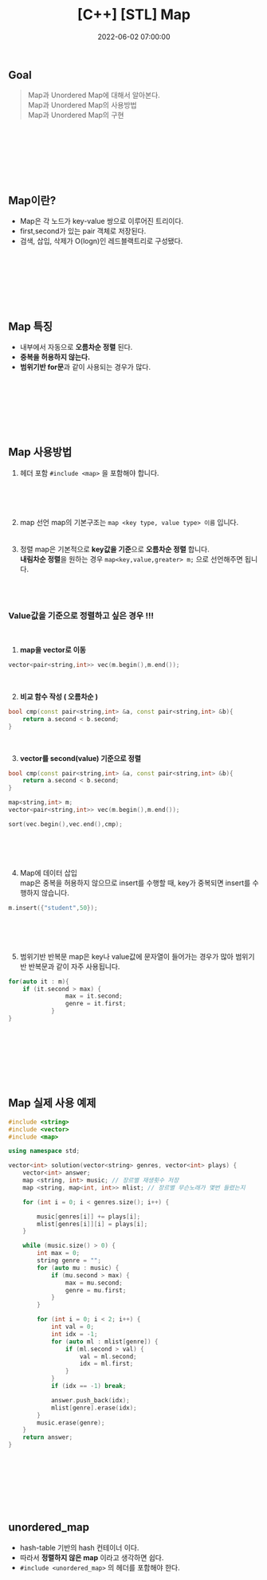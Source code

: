 ﻿---
permalink: /2022-06-02-Map/
published : true
title: "[C++] [STL] Map "
date: 2022-06-02 07:00:00
toc: true
toc_sticky: true
toc_label: "Map 과 Unordered_map"
categories:
- STL
tags:
- C++
- STL
- Map
- Unordered Map
---

## Goal

> Map과 Unordered Map에 대해서 알아본다.  
> Map과 Unordered Map의 사용방법  
> Map과 Unordered Map의 구현  

<br><br><br><br><br><br>

## Map이란?

- Map은 각 노드가 key-value 쌍으로 이루어진 트리이다.
- first,second가 있는 pair 객체로 저장된다.
- 검색, 삽입, 삭제가 O(logn)인 레드블랙트리로 구성됐다.


<br><br><br><br><br><br>

## Map 특징
- 내부에서 자동으로 **오름차순 정렬** 된다.
- **중복을 허용하지 않는다.**
- **범위기반 for문**과 같이 사용되는 경우가 많다.

<br><br><br><br><br><br>

## Map 사용방법

1) 헤더 포함
```#include <map>``` 을 포함해야 합니다.

<br><br><br>

2) map 선언
map의 기본구조는  ```map <key type, value type> 이름``` 입니다.
<br><br><br>
3) 정렬
map은 기본적으로 **key값을 기준**으로 **오름차순 정렬** 합니다.  
**내림차순 정렬**을 원하는 경우 ```map<key,value,greater> m;``` 으로 선언해주면 됩니다.

<br><br>

### Value값을 기준으로 정렬하고 싶은 경우 !!!
<br>

1) **map을 vector로 이동**  
```c++
vector<pair<string,int>> vec(m.begin(),m.end());
```
<br>

2) **비교 함수 작성 ( 오름차순 )**  
```c++
bool cmp(const pair<string,int> &a, const pair<string,int> &b){
	return a.second < b.second;
}
```
<br>

3) **vector를 second(value) 기준으로 정렬**
```c++
bool cmp(const pair<string,int> &a, const pair<string,int> &b){
	return a.second < b.second;
}

map<string,int> m;
vector<pair<string,int>> vec(m.begin(),m.end());

sort(vec.begin(),vec.end(),cmp);
```

<br><br><br>


4. Map에 데이터 삽입  
map은 중복을 허용하지 않으므로 insert를 수행할 때, key가 중복되면 insert를 수행하지 않습니다. 
```c++
m.insert({"student",50});
```

<br><br><br>


5. 범위기반 반복문
map은 key나 value값에 문자열이 들어가는 경우가 많아 범위기반 반복문과 같이 자주 사용됩니다.
```c++
for(auto it : m){
	if (it.second > max) {
                max = it.second;
                genre = it.first;
            }
}
```


<br> <br> <br><br> <br> <br>

## Map 실제 사용 예제
```c++
#include <string>
#include <vector>
#include <map>

using namespace std;

vector<int> solution(vector<string> genres, vector<int> plays) {
    vector<int> answer;
    map <string, int> music; // 장르별 재생횟수 저장
    map <string, map<int, int>> mlist; // 장르별 무슨노래가 몇번 들렸는지

    for (int i = 0; i < genres.size(); i++) {

        music[genres[i]] += plays[i];
        mlist[genres[i]][i] = plays[i];
    }

    while (music.size() > 0) {
        int max = 0;
        string genre = "";
        for (auto mu : music) {
            if (mu.second > max) {
                max = mu.second;
                genre = mu.first;
            }
        }

        for (int i = 0; i < 2; i++) {
            int val = 0;
            int idx = -1;
            for (auto ml : mlist[genre]) {
                if (ml.second > val) {
                    val = ml.second;
                    idx = ml.first;
                }
            }
            if (idx == -1) break;

            answer.push_back(idx);
            mlist[genre].erase(idx);
        }
        music.erase(genre);
    }
    return answer;
}
```

<br> <br> <br><br> <br> <br>

## unordered_map
- hash-table 기반의 hash 컨테이너 이다.
- 따라서 **정렬하지 않은 map** 이라고 생각하면 쉽다.
- ```#include <unordered_map>``` 의 헤더를 포함해야 한다.
